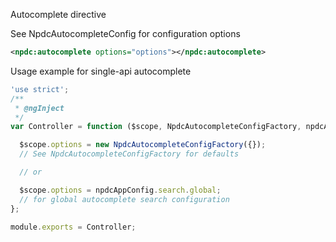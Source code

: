 Autocomplete directive

See NpdcAutocompleteConfig for configuration options

```xml
<npdc:autocomplete options="options"></npdc:autocomplete>
```

Usage example for single-api autocomplete

```javascript
'use strict';
/**
 * @ngInject
 */
var Controller = function ($scope, NpdcAutocompleteConfigFactory, npdcAppConfig) {

  $scope.options = new NpdcAutocompleteConfigFactory({});
  // See NpdcAutocompleteConfigFactory for defaults

  // or

  $scope.options = npdcAppConfig.search.global;
  // for global autocomplete search configuration
};

module.exports = Controller;
```
